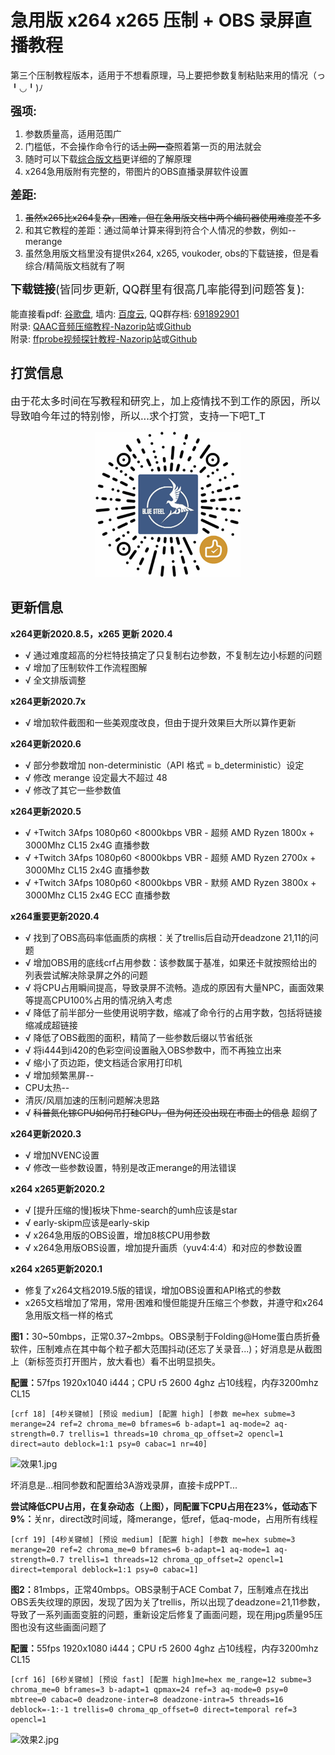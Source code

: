 # 急用版 x264 x265 压制 + OBS 录屏直播教程
第三个压制教程版本，适用于不想看原理，马上要把参数复制粘贴来用的情况（っ╹◡╹)ﾉ

<font size=4><b>强项:</b></font>

<ol>
    <li>参数质量高，适用范围广</li>
    <li>门槛低，不会操作命令行的话<del>上网一查</del>照着第一页的用法就会</li>
    <li>随时可以下载<a href='https://github.com/iAvoe/x264-x265-qaac-ffprobe-tutorial/blob/master/%E6%95%99%E7%A8%8B.md'>综合版文档</a>更详细的了解原理</li>
    <li>x264急用版附有完整的，带图片的OBS直播录屏软件设置</li>
</ol>

<font size=4><b>差距:</b></font>
<ol>
    <li><del>虽然x265比x264复杂，困难，但在急用版文档中两个编码器使用难度差不多</del></li>
    <li>和其它教程的差距：通过简单计算来得到符合个人情况的参数，例如--merange <ctu减subme减4></li>
    <li>虽然急用版文档里没有提供x264, x265, voukoder, obs的下载链接，但是看综合/精简版文档就有了啊</li>
</ol>

<font size=4><b>下载链接</b>(皆同步更新, QQ群里有很高几率能得到问题答复):</font><br><br>
能直接看pdf: <a href='https://drive.google.com/open?id=1QFdd18SY2c7dE6d57J-Y6p_80C_QDumg'>谷歌盘</a>, 墙内: <a href='https://pan.baidu.com/s/1sbz8WztGTz3lcLzirHW_2w'>百度云</a>, QQ群存档: <a href='https://jq.qq.com/?_wv=1027&k=5YJFXyf'>691892901</a><br>
附录: <a href='https://www.nazorip.site/archives/44/'>QAAC音频压缩教程-Nazorip站</a>或<a href='github.com/iAvoe/QAAC-Tutorial-Standalone/blob/master/%E6%95%99%E7%A8%8B.md'>Github</a><br>附录: <a href='https://nazorip.site/archives/169/'>ffprobe视频探针教程-Nazorip站</a>或<a href='https://github.com/iAvoe/FFprobe-Tutorial-Standalone/blob/master/教程.md'>Github</a>
## 打赏信息
<font size=3>由于花太多时间在写教程和研究上，加上疫情找不到工作的原因，所以导致咱今年过的特别惨，所以...求个打赏，支持一下吧T_T</font>
<p align="center"><img src="mm_reward_qr3c.png" alt="支持一下"></p>

## 更新信息
**x264更新2020.8.5，x265 更新 2020.4**
<ul>
    <li> √ 通过难度超高的分栏特技搞定了只复制右边参数，不复制左边小标题的问题</li>
    <li> √ 增加了压制软件工作流程图解</li>
    <li> √ 全文排版调整</li>
</ul>

**x264更新2020.7x**
<ul>
    <li> √ 增加软件截图和一些美观度改良，但由于提升效果巨大所以算作更新</li>
</ul>

**x264更新2020.6**
<ul>
    <li> √ 部分参数增加 non-deterministic（API 格式 = b_deterministic）设定</li>
    <li> √ 修改 merange 设定最大不超过 48</li>
    <li> √ 修改了其它一些参数值</li>
</ul>

**x264更新2020.5**
<ul>
    <li> √ +Twitch 3Afps 1080p60 <8000kbps VBR - 超频 AMD Ryzen 1800x + 3000Mhz CL15 2x4G 直播参数</li>
    <li> √ +Twitch 3Afps 1080p60 <8000kbps VBR - 超频 AMD Ryzen 2700x + 3000Mhz CL15 2x4G 直播参数</li>
    <li> √ +Twitch 3Afps 1080p60 <8000kbps VBR - 默频 AMD Ryzen 3800x + 3000Mhz CL15 2x4G ECC 直播参数</li>
</ul>

**x264重要更新2020.4**
<ul>
    <li> √ 找到了OBS高码率低画质的病根：关了trellis后自动开deadzone 21,11的问题</li>
    <li> √ 增加OBS用的底线crf占用参数：该参数属于基准，如果还卡就按照给出的列表尝试解决除录屏之外的问题</li>
    <li> √ 将CPU占用瞬间提高，导致录屏不流畅。造成的原因有大量NPC，画面效果等提高CPU100%占用的情况纳入考虑</li>
    <li> √ 降低了前半部分一些使用说明字数，缩减了命令行的占用字数，包括将链接缩减成超链接</li>
    <li> √ 降低了OBS截图的面积，精简了一些参数后缀以节省纸张</li>
    <li> √ 将i444到i420的色彩空间设置融入OBS参数中，而不再独立出来</li>
    <li> √ 缩小了页边距，使文档适合家用打印机</li>
    <li> √ 增加频繁黑屏--    <li>CPU太热--    <li>清灰/风扇加速的压制问题解决思路</li>
    <li> √ <del>科普氮化镓CPU如何吊打硅CPU，但为何还没出现在市面上的信息</del> 超纲了</li>
</ul>

**x264更新2020.3**
<ul>
    <li> √ 增加NVENC设置</li>
    <li> √ 修改一些参数设置，特别是改正merange的用法错误</li>
</ul>

**x264 x265更新2020.2**
<ul>
    <li> √ [提升压缩的慢]板块下hme-search的umh应该是star</li>
    <li> √ early-skipm应该是early-skip</li>
    <li> √ x264急用版的OBS设置，增加8核CPU用参数</li>
    <li> √ x264急用版OBS设置，增加提升画质（yuv4:4:4）和对应的参数设置</li>
</ul>

**x264 x265更新2020.1**
<ul>
    <li> 修复了x264文档2019.5版的错误，增加OBS设置和API格式的参数</li>
    <li> x265文档增加了常用，常用·困难和慢但能提升压缩三个参数，并遵守和x264急用版文档一样的格式</li>
</ul>

<b>图1：</b>30~50mbps，正常0.37~2mbps。OBS录制于Folding@Home蛋白质折叠软件，压制难点在其中每个粒子都大范围抖动(还忘了关录音...)；好消息是从截图上（新标签页打开图片，放大看也）看不出明显损失。

<b>配置：</b>57fps 1920x1040 i444；CPU r5 2600 4ghz 占10线程，内存3200mhz CL15

    [crf 18] [4秒关键帧] [预设 medium] [配置 high] [参数 me=hex subme=3 merange=24 ref=2 chroma_me=0 bframes=6 b-adapt=1 aq-mode=2 aq-strength=0.7 trellis=1 threads=10 chroma_qp_offset=2 opencl=1 direct=auto deblock=1:1 psy=0 cabac=1 nr=40]

![效果1.jpg][1]

坏消息是...相同参数和配置给3A游戏录屏，直接卡成PPT...

<b>尝试降低CPU占用，在复杂动态（上图），同配置下CPU占用在23%，低动态下9%：</b>关nr，direct改时间域，降merange，低ref，低aq-mode，占用所有线程

    [crf 19] [4秒关键帧] [预设 medium] [配置 high] [参数 me=hex subme=3 merange=20 ref=2 chroma_me=0 bframes=6 b-adapt=1 aq-mode=1 aq-strength=0.7 trellis=1 threads=12 chroma_qp_offset=2 opencl=1 direct=temporal deblock=1:1 psy=0 cabac=1]

<b>图2：</b>81mbps，正常40mbps。OBS录制于ACE Combat 7，压制难点在找出OBS丢失纹理的原因，发现了因为关了trellis，所以出现了deadzone=21,11参数，导致了一系列画面变脏的问题，重新设定后修复了画面问题，现在用jpg质量95压图也没有这些画面问题了

<b>配置：</b>55fps 1920x1080 i444；CPU r5 2600 4ghz 占10线程，内存3200mhz CL15

    [crf 16] [6秒关键帧] [预设 fast] [配置 high]me=hex me_range=12 subme=3 chroma_me=0 bframes=3 b-adapt=1 qpmax=24 ref=3 aq-mode=0 psy=0 mbtree=0 cabac=0 deadzone-inter=8 deadzone-intra=5 threads=16 deblock=-1:-1 trellis=0 chroma_qp_offset=0 direct=temporal ref=3 opencl=1

![效果2.jpg][2]

  [1]: https://www.nazorip.site/usr/uploads/2020/05/2482235559.png
  [2]: https://www.nazorip.site/usr/uploads/2020/07/2187877554.jpg
